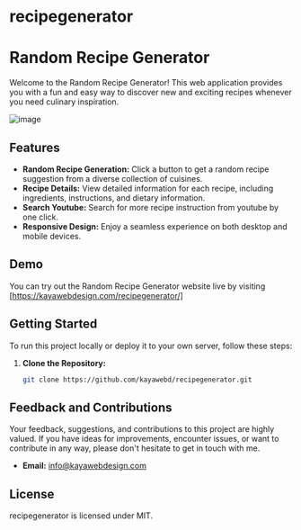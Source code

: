 # recipegenerator

# Random Recipe Generator 

Welcome to the Random Recipe Generator! This web application provides you with a fun and easy way to discover new and exciting recipes whenever you need culinary inspiration.

![image](https://github.com/kayawebd/recipegenerator/assets/109594228/6f4250f0-fcfe-4e39-a71e-c97808ba3233)

## Features

- **Random Recipe Generation:** Click a button to get a random recipe suggestion from a diverse collection of cuisines.
- **Recipe Details:** View detailed information for each recipe, including ingredients, instructions, and dietary information.
- **Search Youtube:** Search for more recipe instruction from youtube by one click.
- **Responsive Design:** Enjoy a seamless experience on both desktop and mobile devices.

## Demo

You can try out the Random Recipe Generator website live by visiting [https://kayawebdesign.com/recipegenerator/]

## Getting Started

To run this project locally or deploy it to your own server, follow these steps:

1. **Clone the Repository:**

   ```bash
   git clone https://github.com/kayawebd/recipegenerator.git


## Feedback and Contributions

Your feedback, suggestions, and contributions to this project are highly valued. If you have ideas for improvements, encounter issues, or want to contribute in any way, please don't hesitate to get in touch with me.

- **Email:** [info@kayawebdesign.com](mailto:info@kayawebdesign.com)

## License
recipegenerator is licensed under MIT.






